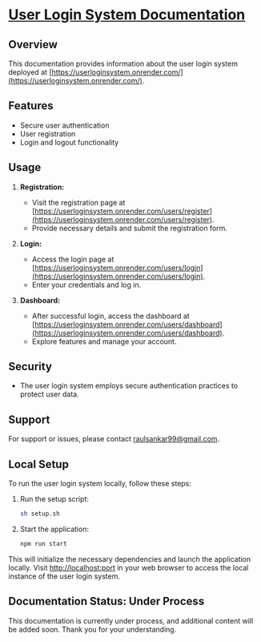 # [User Login System Documentation](https://userloginsystem.onrender.com/)

## Overview
This documentation provides information about the user login system deployed at [https://userloginsystem.onrender.com/](https://userloginsystem.onrender.com/).

## Features
- Secure user authentication
- User registration
- Login and logout functionality

## Usage
1. **Registration:**
   - Visit the registration page at [https://userloginsystem.onrender.com/users/register](https://userloginsystem.onrender.com/users/register).
   - Provide necessary details and submit the registration form.

2. **Login:**
   - Access the login page at [https://userloginsystem.onrender.com/users/login](https://userloginsystem.onrender.com/users/login).
   - Enter your credentials and log in.

3. **Dashboard:**
   - After successful login, access the dashboard at [https://userloginsystem.onrender.com/users/dashboard](https://userloginsystem.onrender.com/users/dashboard).
   - Explore features and manage your account.

## Security
- The user login system employs secure authentication practices to protect user data.

## Support
For support or issues, please contact [raulsankar99@gmail.com](mailto:raulsankar99@gmail.com).

## Local Setup
To run the user login system locally, follow these steps:

1. Run the setup script:
    ```bash
    sh setup.sh
    ```

2. Start the application:
    ```bash
    npm run start
    ```

This will initialize the necessary dependencies and launch the application locally. Visit [http://localhost:port](http://localhost:port) in your web browser to access the local instance of the user login system.

## Documentation Status: Under Process
This documentation is currently under process, and additional content will be added soon. Thank you for your understanding.

